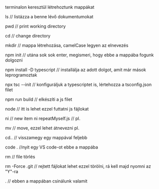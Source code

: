 terminalon keresztül létrehoztunk mappákat 


ls // listázza a benne lévő dokumentumokat

pwd // print working directory

cd // change directory

mkdir // mappa létrehozása, camelCase legyen az elnevezés 

npm init // utána sok sok enter, megismeri, hogy ebbe a mappába fogunk dolgozni

npm install -D typescript // installálja az adott dolgot, amit már mások leprogramoztak 

npx tsc --init // konfiguráljuk a typescriptet is, lértehozza a tsconfig.json filet 

npm run build // elkészíti a js filet 

node // itt is lehet ezzel futtatni js fájlokat

ni // new item 
     ni repeatMyself.js // pl.

mv // move, ezzel lehet átnevezni pl.

cd.. // visszamegy egy mappával feljebb

code . //nyit egy VS code-ot ebbe a mappába

rm // file törlés

rm -Force .git // rejtett fájlokat lehet ezzel törölni, rá kell majd nyomni az "Y"-ra

. // ebben a mappában csinálunk valamit 







